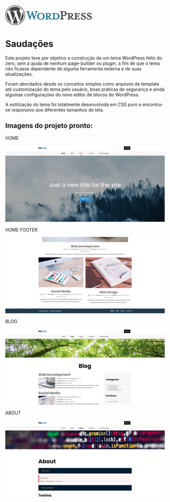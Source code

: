 <div>
	<img alt="WordPress" src="wp-admin/images/wordpress-logo.png" />
</div>
<div>
	<h1>Saudações</h1>
	<p>
		Este projeto teve por objetivo a construção de um tema WordPress feito do zero, sem a ajuda de nenhum page-builder ou plugin, 
		a fim de que o tema não ficasse dependente de alguma ferramenta externa e de suas atualizações.
	</p>
	<p>
		Foram abordados desde os conceitos simples como arquivos de template até customização
		do tema pelo usuário, boas práticas de segurança e ainda algumas configurações do novo
		editor de blocos do WordPress.
	</p>
	<p>
		A estilização do tema foi totalmente desenvolvida em CSS puro e encontra-se responsivo aos diferentes tamanhos de tela.
	</p>
</div>

<div>
	<h2>Imagens do projeto pronto:</h2>
	<p>HOME</p>
	<img src="wp-content/themes/wp-devs/imagens-projeto-pronto/home.png"/>
	<p>HOME FOOTER</p>
	<img src="wp-content/themes/wp-devs/imagens-projeto-pronto/home-footer.png"/>
	<p>BLOG</p>
	<img src="wp-content/themes/wp-devs/imagens-projeto-pronto/blog.png"/>
	<p>ABOUT</p>
	<img src="wp-content/themes/wp-devs/imagens-projeto-pronto/about.png"/>
</div>
